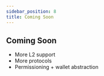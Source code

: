 ```yaml
---
sidebar_position: 8
title: Coming Soon
---
```


## Coming Soon

- More L2 support
- More protocols
- Permissioning + wallet abstraction
